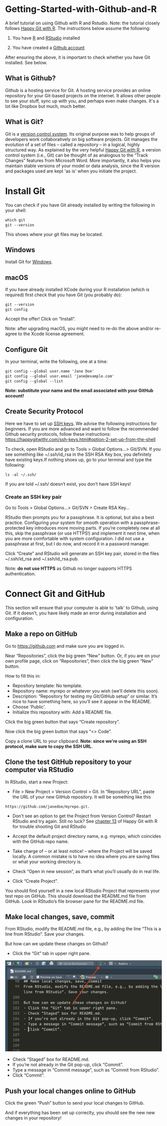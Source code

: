 # Getting-Started-with-Github-and-R
A brief tutorial on using Github with R and Rstudio. Note: the tutorial closely follows [Happy Git with R](https://happygitwithr.com/index.html). The instructions below assume the following:

1. You have [R](https://cloud.r-project.org/) and [RStudio](https://www.rstudio.com/products/rstudio/) installed

2. You have created a [Github account](https://github.com/join)

After ensuring the above, it is important to check whether you have Git installed. See below.

## What is Github?
Github is a hosting service for Git. A hosting service provides an online repository for your Git-based projects on the internet. It allows other people to see your stuff, sync up with you, and perhaps even make changes. It's a lot like Dropbox but much, much better.

## What is Git?
Git is a [version control system](https://en.wikipedia.org/wiki/Version_control). Its original purpose was to help groups of developers work collaboratively on big software projects. Git manages the evolution of a set of files – called a repository – in a logical, highly structured way. As explained by the very helpful [Happy Git with R](https://happygitwithr.com/big-picture.html), a version control system (i.e., Git) can be thought of as analogous to the “Track Changes” features from Microsoft Word. More importantly, it also helps you maintain stable versions of your model or data analysis, since the R version and packages used are kept 'as is' when you initiate the project.

# Install Git
You can check if you have Git already installed by writing the following in your shell:
```{git}
which git
git --version
```
This shows where your git files may be located.

## Windows
Install Git for [Windows](https://gitforwindows.org/).

## macOS
If you have already installed XCode during your R installation (which is required) first check that you have Git (you probably do):
```{git}
git --version
git config
```
Accept the offer! Click on “Install”.

Note: after upgrading macOS, you might need to re-do the above and/or re-agree to the Xcode license agreement. 

## Configure Git
In your terminal, write the following, one at a time:
```{git}
git config --global user.name 'Jane Doe'
git config --global user.email 'jane@example.com'
git config --global --list
```
**Note: substitute your name and the email associated with your GitHub account!**

## Create Security Protocol
Here we have to set up [SSH keys](https://en.wikipedia.org/wiki/Ssh-keygen). We advise the following instructions for beginners. If you are more advanced and want to follow the recommended Github security protocols, follow these instructions: https://happygitwithr.com/ssh-keys.html#option-2-set-up-from-the-shell 

To check, open RStudio and go to Tools > Global Options…> Git/SVN. If you see something like ~/.ssh/id_rsa in the SSH RSA Key box, you definitely have existing keys.If nothing shoes up, go to your terminal and type the following:
```{git}
ls -al ~/.ssh/
```
If you are told ~/.ssh/ doesn’t exist, you don’t have SSH keys!

### Create an SSH key pair
Go to Tools > Global Options…> Git/SVN > Create RSA Key…

RStudio then prompts you for a passphrase. It is optional, but also a best practice. Configuring your system for smooth operation with a passphrase-protected key introduces more moving parts. If you’re completely new at all this, skip the passphrase (or use HTTPS!) and implement it next time, when you are more comfortable with system configuration. I did not use a passphrase at first, but I do now, and record it in a password manager.

Click “Create” and RStudio will generate an SSH key pair, stored in the files ~/.ssh/id_rsa and ~/.ssh/id_rsa.pub.

Note: **do not use HTTPS** as Github no longer supports HTTPS authentication.

# Connect Git and GitHub
This section will ensure that your computer is able to 'talk' to Github, using Git. If it doesn't, you have likely made an error during installation and configuration.

## Make a repo on GitHub
Go to https://github.com and make sure you are logged in.

Near “Repositories”, click the big green “New” button. Or, if you are on your own profile page, click on “Repositories”, then click the big green “New” button.

How to fill this in:
- Repository template: No template.
- Repository name: myrepo or whatever you wish (we’ll delete this soon).
- Description: “Repository for testing my Git/GitHub setup” or similar. It’s nice to have something here, so you’ll see it appear in the README.
- Choose 'Public'.
- Initialize this repository with: Add a README file.

Click the big green button that says “Create repository”.

Now click the big green button that says “<> Code”.

Copy a clone URL to your clipboard. **Note: since we're using an SSH protocol, make sure to copy the SSH URL**.

## Clone the test GitHub repository to your computer via RStudio
In RStudio, start a new Project:
- File > New Project > Version Control > Git. In “Repository URL”, paste the URL of your new GitHub repository. It will be something like this 
```{git}
https://github.com/janedoe/myrepo.git.
```
- Don't see an option to get the Project from Version Control? Restart RStudio and try again. Still no luck? See [chapter 13](https://happygitwithr.com/rstudio-see-git.html) of Happy Git with R for trouble shooting Git and RStudio

- Accept the default project directory name, e.g. myrepo, which coincides with the GitHub repo name.
- Take charge of – or at least notice! – where the Project will be saved locally. A common mistake is to have no idea where you are saving files or what your working directory is.
- Check “Open in new session”, as that’s what you’ll usually do in real life.
- Click “Create Project”.

You should find yourself in a new local RStudio Project that represents your test repo on GitHub. This should download the README.md file from GitHub. Look in RStudio’s file browser pane for the README.md file.

## Make local changes, save, commit
From RStudio, modify the README.md file, e.g., by adding the line “This is a line from RStudio”. Save your changes.

But how can we update these changes on Github?
- Click the “Git” tab in upper right pane.

![Git button](img/git_button.png)

- Check “Staged” box for README.md.
- If you’re not already in the Git pop-up, click “Commit”.
- Type a message in “Commit message”, such as “Commit from RStudio”.
- Click “Commit”.

## Push your local changes online to GitHub
Click the green “Push” button to send your local changes to GitHub.

And if everything has been set up correclty, you should see the new new changes in your repository!